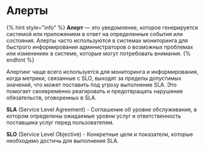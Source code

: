 # Алерты

{% hint style="info" %}
**Алерт** — это уведомление, которое генерируется системой или приложением в ответ на определенные события или состояния. Алерты часто используются в системах мониторинга для быстрого информирования администраторов о возможных проблемах или изменениях в системе, которые могут потребовать внимания.
{% endhint %}

Алертинг чаще всего используется для мониторинга и информирования, когда метрики, связанные с SLO, выходят за пределы допустимых значений, что может поставить под угрозу выполнение SLA. Это помогает своевременно реагировать и предотвращать нарушение обязательств, оговоренных в SLA.

**SLA** (Service Level Agreement) - Соглашение об уровне обслуживания, в котором определены ожидаемые уровни услуг и ответственность поставщика услуг перед пользователем.

**SLO** (Service Level Objective) - Конкретные цели и показатели, которые необходимо достичь для выполнения SLA.

